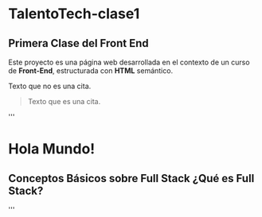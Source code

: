 # TalentoTech-clase1
## Primera Clase del Front End

Este proyecto es una página web desarrollada en el contexto de un curso de __Front-End__, estructurada con **HTML** semántico.

Texto que no es una cita.

> Texto que es una cita.

'''
    <h1>Hola Mundo!</h1>
    <h2>Conceptos Básicos sobre Full Stack
        ¿Qué es Full Stack?</h2>
'''
